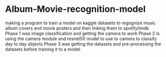 # Album-Movie-recognition-model
making a program to train a model on kaggle datasets to regognize music album covers and movie posters and then linking them to spotify/imdb 
Phase 1 was image classification and getting the camera to work
Phase 2 is using the camera module and resnet50 model to use to camera to classify day to day objects
Phase 3 was getting the datasets and pre-processing the datasets before training it to a model

